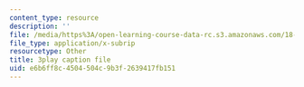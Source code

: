 ```yaml
---
content_type: resource
description: ''
file: /media/https%3A/open-learning-course-data-rc.s3.amazonaws.com/18-02sc-multivariable-calculus-fall-2010/e6b6ff8c4504504c9b3f2639417fb151_sy7dx_qzQak.vtt
file_type: application/x-subrip
resourcetype: Other
title: 3play caption file
uid: e6b6ff8c-4504-504c-9b3f-2639417fb151
---
```

